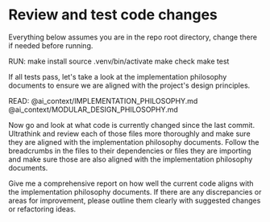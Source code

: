 # Review and test code changes

Everything below assumes you are in the repo root directory, change there if needed before running.

RUN:
make install
source .venv/bin/activate
make check
make test

If all tests pass, let's take a look at the implementation philosophy documents to ensure we are aligned with the project's design principles.

READ:
@ai_context/IMPLEMENTATION_PHILOSOPHY.md
@ai_context/MODULAR_DESIGN_PHILOSOPHY.md

Now go and look at what code is currently changed since the last commit. Ultrathink and review each of those files more thoroughly and make sure they are aligned with the implementation philosophy documents. Follow the breadcrumbs in the files to their dependencies or files they are importing and make sure those are also aligned with the implementation philosophy documents.

Give me a comprehensive report on how well the current code aligns with the implementation philosophy documents. If there are any discrepancies or areas for improvement, please outline them clearly with suggested changes or refactoring ideas.
